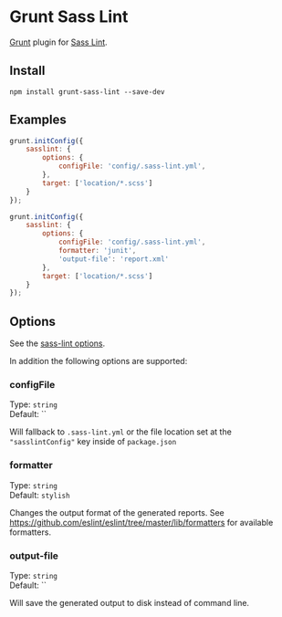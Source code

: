 # Grunt Sass Lint

[Grunt](http://gruntjs.com/) plugin for [Sass Lint](https://github.com/sasstools/sass-lint).

## Install

```
npm install grunt-sass-lint --save-dev
```

## Examples
```js
grunt.initConfig({
	sasslint: {
		options: {
			configFile: 'config/.sass-lint.yml',
		},
		target: ['location/*.scss']
	}
});
```

```js
grunt.initConfig({
	sasslint: {
		options: {
			configFile: 'config/.sass-lint.yml',
			formatter: 'junit',
			'output-file': 'report.xml'
		},
		target: ['location/*.scss']
	}
});
```

## Options
See the [sass-lint options](https://github.com/sasstools/sass-lint#options).

In addition the following options are supported:
### configFile

Type: `string`  
Default: ``

Will fallback to `.sass-lint.yml` or the file location set at the `"sasslintConfig"` key inside of `package.json`

### formatter

Type: `string`  
Default: `stylish`

Changes the output format of the generated reports. See https://github.com/eslint/eslint/tree/master/lib/formatters for available formatters.

### output-file

Type: `string`  
Default: ``

Will save the generated output to disk instead of command line.
